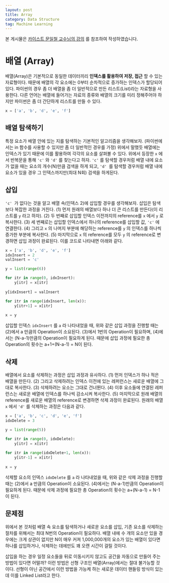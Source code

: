 ```yaml
---
layout: post
title: Array
category: Data Structure
tag: Machine Learning
---
```




본 게시물은 [카이스트 문일철 교수님의 강의](https://www.edwith.org/datastructure-2019s/lecture/40291/) 를 참조하여 작성하였습니다.



# 배열 (Array)

배열(Array)은 기본적으로 동일한 데이터끼리 **인덱스를 활용하여 저장, 접근** 할 수 있는 자료형이다. 때문에 배열의 각 요소에는 0부터 순차적으로 증가하는 인덱스가 할당되어 있다. 파이썬의 경우 좀 더 배열을 좀 더 일반적으로 만든 리스트(List)라는 자료형을 사용한다. 다른 언어는 배열에 들어가는 자료의 종류와 배열의 크기를 미리 정해주어야 하지만 파이썬은 좀 더 간단하게 리스트를 만들 수 있다.



```python
x = ['a', 'b', 'd', 'e', 'f']
```



## 배열 탐색하기

특정 요소가 배열 안에 있는 지를 탐색하는 기본적인 알고리즘을 생각해보자. (파이썬에서는 in 함수를 사용할 수 있지만 좀 더 일반적인 경우를 가정) 위에서 말했듯 배열에는 인덱스가 있기 때문에 이를 활용하여 각각의 요소를 살펴볼 수 있다. 위에서 등장한 `x` 에서 반복문을 통해 `'c'` 와 `'d'` 를 찾는다고 하자. `'c'` 를 탐색할 경우처럼 배열 내에 요소가 없을 때는 요소의 개수(N)만큼 검색을 하게 되고, `'d' `를 탐색할 경우처럼 배열 내에 요소가 있을 경우 그 인덱스까지만(최대 N회) 검색을 하게된다.



## 삽입

`'c' `가 없다는 것을 알고 배열 속(인덱스 2)에 삽입할 경우를 생각해보자. 삽입은 탐색보다 복잡한 과정을 거친다. (1) 먼저 원래의 배열보다 하나 더 큰 리스트를 만든다(이 리스트를 `y` 라고 하자). (2) 두 번째로 삽입할 인덱스 이전까지의 reference를 `x` 에서 `y` 로 복사한다. (3) 세 번째로는 삽입할 인덱스에서 하나의 reference를 삽입할 값, `'c'` 에 연결한다. (4) 그리고 `x` 의 나머지 부분에 해당하는 reference를 `y` 의 인덱스를 하나씩 증가한 부분에 복사한다. (5) 마지막으로 `x` 의 reference를 모두 `y` 의 reference로 변경하면 삽입 과정이 완료된다. 이를 코드로 나타내면 아래와 같다.

```python
x = ['a', 'b', 'd', 'e', 'f']
idxInsert = 2
valInsert = 'c'

y = list(range(6))

for itr in range(0, idxInsert):
    y[itr] = x[itr]
    
y[idxInsert] = valInsert

for itr in range(idxInsert, len(x)):
    y[itr+1] = x[itr]
    
x = y
```

삽입할 인덱스 `idxInsert` 를 `a` 라 나타내었을 때, 위와 같은 삽입 과정을 진행할 때는 (2)에서 a 만큼의 Operation이 소요된다. (3)에서 1번의 Operation이 필요하며, (4)에서는 (N-a-1)만큼의 Operation이 필요하게 된다. 때문에 삽입 과정에 필요한 총 Operation의 횟수는 a+1+(N-a-1) = N이 된다.



## 삭제

배열에서 요소를 삭제하는 과정은 삽입 과정과 유사하다. (1) 먼저 인덱스가 하나 적은 배열을 만든다. (2) 그리고 삭제하려는 인덱스 이전에 있는 레퍼런스는 새로운 배열에 그대로 복사한다. (3) 삭제하려는 요소는 그대로 건너뛴다. (4) 이후 요소들에 연결된 레퍼런스는 새로운 배열에 인덱스를 하나씩 감소시켜 복사한다. (5) 마지막으로 원래 배열의 reference를 새로운 배열의 reference로 변경하면 삭제 과정이 완료된다. 원래의 배열 `x` 에서 `'d'` 를 삭제하는 과정은 다음과 같다.

```python
x = ['a', 'b', 'c', 'd', 'e', 'f']
idxDelete = 3

y = list(range(5))

for itr in range(0, idxDelete):
    y[itr] = x[itr]
    
for itr in range(idxDelete+1, len(x)):
    y[itr-1] = x[itr]
    
x = y
```

삭제할 요소의 인덱스 `idxDelete` 를 `a` 라 나타내었을 때, 위와 같은 삭제 과정을 진행할 때는 (2)에서 a 만큼의 Operation이 소요된다. (4)에서는 (N-a-1)만큼의 Operation이 필요하게 된다. 때문에 삭제 과정에 필요한 총 Operation의 횟수는 a+(N-a-1) = N-1이 된다.



## 문제점

위에서 본 것처럼 배열 속 요소를 탐색하거나 새로운 요소를 삽입, 기존 요소를 삭제하는 절차를 위해서는 최대 N번의 Operation이 필요하다. 배열 내에 수 개의 요소만 있을 경우에는 크게 상관이 없지만 N이 매우 커져 1,000,000개의 요소가 있는 배열이 있다면 하나를 삽입하거나, 삭제하는 데에만도 꽤 오랜 시간이 걸릴 것이다.

삽입을 하는 경우 일정 요소들을 뒤로 이동시키지 않고도 공간을 자동으로 만들어 주는 방법이 있다면 어떨까? 이런 방법은 선형 구조인 배열(Array)에서는 절대 불가능할 것이다. 선형이 아닌 공간에서 이런 방법을 가능케 하는 새로운 데이터 핸들링 방식이 있는데 이를 Linked List라고 한다.